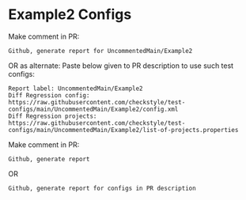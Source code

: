 # Example2 Configs
Make comment in PR:
```
Github, generate report for UncommentedMain/Example2
```
OR as alternate:
Paste below given to PR description to use such test configs:
```
Report label: UncommentedMain/Example2
Diff Regression config: https://raw.githubusercontent.com/checkstyle/test-configs/main/UncommentedMain/Example2/config.xml
Diff Regression projects: https://raw.githubusercontent.com/checkstyle/test-configs/main/UncommentedMain/Example2/list-of-projects.properties
```
Make comment in PR:
```
Github, generate report
```
OR
```
Github, generate report for configs in PR description
```
